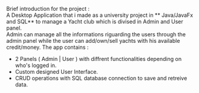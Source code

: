 Brief introduction for the project : <br> A Desktop Application that i made as a university project in ** Java/JavaFx and SQL** to manage a Yacht club which is divised in Admin and User panel.
<br>
Admin can manage all the informations riguarding the users through the admin panel while the user can add/own/sell yachts with his available credit/money.
The app contains : 
- 2 Panels ( Admin | User ) with diffrent functionalities depending on who's logged in.
- Custom designed User Interface.
- CRUD operations with SQL database connection to save and retreive data.

